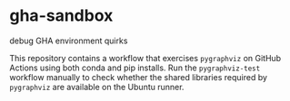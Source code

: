 # gha-sandbox

debug GHA environment quirks

This repository contains a workflow that exercises `pygraphviz` on
GitHub Actions using both conda and pip installs. Run the `pygraphviz-test`
workflow manually to check whether the shared libraries required by
`pygraphviz` are available on the Ubuntu runner.
